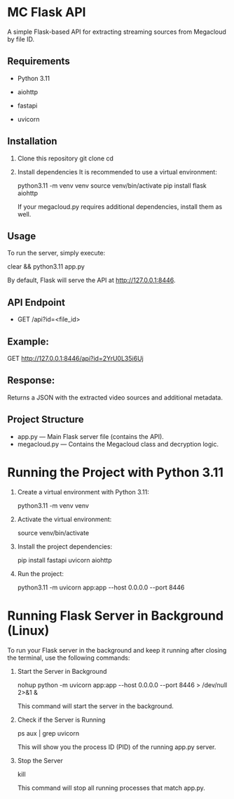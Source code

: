 # MC Flask API

A simple Flask-based API for extracting streaming sources from Megacloud by file ID.

## Requirements

- Python 3.11

- aiohttp
- fastapi
- uvicorn

## Installation

1. Clone this repository
   git clone <your-repo-url>
   cd <your-repo-folder>

2. Install dependencies
   It is recommended to use a virtual environment:

   python3.11 -m venv venv
   source venv/bin/activate
   pip install flask aiohttp

   If your megacloud.py requires additional dependencies, install them as well.

## Usage

To run the server, simply execute:

clear && python3.11 app.py

By default, Flask will serve the API at http://127.0.0.1:8446.

## API Endpoint

- GET /api?id=<file_id>

## Example:

GET http://127.0.0.1:8446/api?id=2YrU0L35i6Uj

## Response:

Returns a JSON with the extracted video sources and additional metadata.

## Project Structure

- app.py — Main Flask server file (contains the API).
- megacloud.py — Contains the Megacloud class and decryption logic.

# Running the Project with Python 3.11

1. Create a virtual environment with Python 3.11:

   python3.11 -m venv venv

2. Activate the virtual environment:

   source venv/bin/activate

3. Install the project dependencies:

   pip install fastapi uvicorn aiohttp

4. Run the project:

   python3.11 -m uvicorn app:app --host 0.0.0.0 --port 8446

# Running Flask Server in Background (Linux)

To run your Flask server in the background and keep it running after closing the terminal, use the following commands:

1. Start the Server in Background

   nohup python -m uvicorn app:app --host 0.0.0.0 --port 8446 > /dev/null 2>&1 &

   This command will start the server in the background.

2. Check if the Server is Running

   ps aux | grep uvicorn

   This will show you the process ID (PID) of the running app.py server.

3. Stop the Server

   kill <pid>

   This command will stop all running processes that match app.py.
